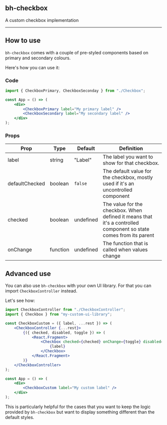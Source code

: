 ## bh-checkbox

A custom checkbox implementation

---

## How to use

`bh-checkbox` comes with a couple of pre-styled components based on primary and secondary colours.

Here's how you can use it:

### Code

```jsx
import { CheckboxPrimary, CheckboxSeconday } from "./Checkbox";

const App = () => (
    <div>
        <CheckboxPrimary label="My primary label" />
        <CheckboxSecondary label="My secondary label" />
    </div>
);
```

### Props

| Prop           | Type            | Default                           | Definition                                                                                                                                    |
| -------------- | --------------- | --------------------------------- | --------------------------------------------------------------------------------------------------------------------------------------------- |
| label          | string          | "Label"                           | The label you want to show for that checkbox.                                                                                                 |
| defaultChecked | boolean         | `false`                           | The default value for the checkbox, mostly used if it's an uncontrolled component                                                             |
| checked        | boolean         | undefined                         | The value for the checkbox. When defined it means that it's a controlled component so state comes from its parent                             |
| onChange       | function        | undefined                         | The function that is called when values change                                                                                                |


## Advanced use

You can also use `bh-checkbox` with your own UI library. For that you can import `CheckboxController` instead.

Let's see how:

```jsx
import CheckboxController from "./CheckboxController";
import { Checkbox } from "my-custom-ui-library";

const CheckboxCustom = ({ label, ...rest }) => (
    <CheckboxController {...rest}>
        {({ checked, disabled, toggle }) => (
            <React.Fragment>
                <Checkbox checked={checked} onChange={toggle} disabled={disabled}>
                    {label}
                </Checkbox>
            </React.Fragment>
        )}
    </CheckboxController>
);

const App = () => (
    <div>
        <CheckboxCustom label="My custom label" />
    </div>
);
```

This is particularly helpful for the cases that you want to keep the logic provided by `bh-checkbox` but want to display something different than the default styles.
